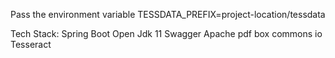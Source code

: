Pass the environment variable TESSDATA_PREFIX=project-location/tessdata

Tech Stack: 
Spring Boot
Open Jdk 11
Swagger
Apache pdf box
commons io
Tesseract
